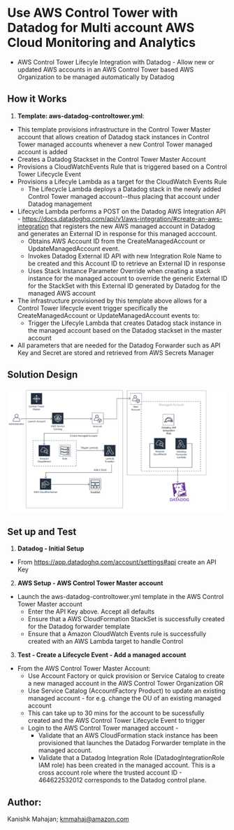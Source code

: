 <p align="center">
</p>

# Use AWS Control Tower with Datadog for Multi account AWS Cloud Monitoring and Analytics

* AWS Control Tower Lifecyle Integration with Datadog - Allow new or updated AWS accounts in an AWS Control Tower based AWS Organization to be managed automatically by Datadog



## How it Works

1. **Template: aws-datadog-controltower.yml**:
 * This template provisions infrastructure in the Control Tower Master account that allows creation of Datadog stack instances in Control Tower managed accounts whenever a new Control Tower managed account is added
 * Creates a Datadog Stackset in the Control Tower Master Account 
 * Provisions a CloudWatchEvents Rule that is triggered based on a Control Tower Lifecycle Event
 * Provisions a Lifecyle Lambda as a target for the CloudWatch Events Rule
 	- The Lifecycle Lambda deploys a Datadog stack in the newly added Control Tower managed account--thus placing that account under Datadog management
  * Lifecycle Lambda performs a POST on the Datadog AWS Integration API  - https://docs.datadoghq.com/api/v1/aws-integration/#create-an-aws-integration  that registers the new AWS managed account in Datadog and generates an External ID in response for this managed acccount. 
  	- Obtains AWS Account ID from the CreateManagedAccount or UpdateManagedAccount event. 
  	- Invokes Datadog External ID API with new Integration Role Name to be created and this Account ID to retrieve an External ID in response
  	- Uses Stack Instance Parameter Override when creating a stack instance for the managed account to override the generic External ID for the StackSet with this External ID generated by Datadog for the managed AWS account
 * The infrastructure provisioned by this template above allows for a Control Tower lifecycle event trigger specifically the CreateManagedAccount or UpdateManagedAccount events to:
	- Trigger the Lifecyle Lambda that creates Datadog stack instance in the managed account based on the Datadog stackset in the master account
 * All parameters that are needed for the Datadog Forwarder such as API Key and Secret are stored and retrieved from AWS Secrets Manager

 

## Solution Design

![](images/arch-diag.png)


## Set up and Test

1. **Datadog - Initial Setup** 
 * From https://app.datadoghq.com/account/settings#api create an API Key
2. **AWS Setup - AWS Control Tower Master account**
 * Launch the aws-datadog-controltower.yml template in the AWS Control Tower Master account
 	-  Enter the API Key above. Accept all defaults
 	-  Ensure that a AWS CloudFormation StackSet is successfully created for the Datadog forwarder template
 	-  Ensure that a Amazon CloudWatch Events rule is successfully created with an AWS Lambda target to handle Control 
3. **Test - Create a Lifecycle Event - Add a managed account** 
 * From the AWS Control Tower Master Account:
    - Use Account Factory or quick provision or Service Catalog to create a  new managed account in the AWS Control Tower Organization OR
    - Use Service Catalog (AccountFactory Product) to update an existing managed account - for e.g. change the OU of an existing managed account
 	- This can take up to 30 mins for the account to be sucessfully created and the AWS Control Tower Lifecycle Event to trigger
 	- Login to the AWS Control Tower managed account - 
 		- Validate that an AWS CloudFormation stack instance has been provisioned that launches the Datadog Forwarder template in the managed account. 
 		- Validate that a Datadog Integration Role (DatadogIntegrationRole IAM role) has been created in the managed account.  This is a cross account role where the trusted account ID - 464622532012 corresponds to the Datadog control plane.


## Author: 

Kanishk Mahajan; kmmahaj@amazon.com
